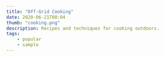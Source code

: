 ```yaml
---
title: "Off-Grid Cooking"
date: 2020-06-21T08:04
thumb: "cooking.png"
description: Recipes and techniques for cooking outdoors.  
tags: 
    - popular
    - sample
---
```

